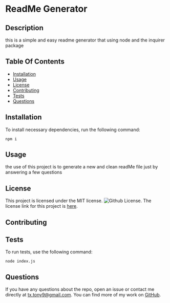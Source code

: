
# ReadMe Generator

## Description

this is a simple and easy readme generator that using node and the inquirer package

## Table Of Contents

* [Installation](#Installation)
* [Usage](#Usage)
* [License](#License)
* [Contributing](#Contributing)
* [Tests](#Tests)
* [Questions](#Questions)

## Installation

To install necessary dependencies, run the following command:

```
npm i
```

## Usage

the use of this project is to generate a new and clean readMe file just by answering a few questions

## License

This project is licensed under the MIT license. ![Github License](https://img.shields.io/badge/license-MIT-blue.svg).
The license link for this project is [here](https://opensource.org/licenses/MIT).

## Contributing



## Tests

To run tests, use the following command:

```
node index.js
```

## Questions

If you have any questions about the repo, open an issue or contact me directly at tx.tony9@gmail.com. You can find more of my work on [GitHub](https://github.com/tonyG4A).
